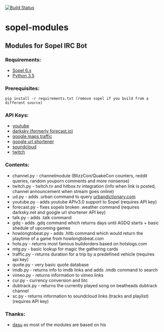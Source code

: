 [![Build Status](https://travis-ci.org/ridelore/sopel-modules.svg?branch=master)](https://travis-ci.org/ridelore/sopel-modules)

# sopel-modules
## Modules for Sopel IRC Bot

### Requirements:

* [Sopel 6.x](https://github.com/sopel-irc/sopel/)
* [Python 3.5](https://www.python.org/)

### Prerequisites:

```
pip install -r requirements.txt (remove sopel if you build from a different source)
```

### API Keys:

* [youtube](https://console.developers.google.com/)
* [darksky (formerly forecast.io)](https://darksky.net/dev/)
* [google maps traffic](https://console.developers.google.com/)
* [google url shortener](https://console.developers.google.com/)
* [soundcloud](https://developers.soundcloud.com/)
* [twitch](https://www.twitch.tv/settings/connections)

### Contents:

* channel.py - channelmodule (BlizzCon/QuakeCon counters, reddit queries, random youporn comments and more nonsense)
* twitch.py - twitch.tv and hitbox.tv integration (info when link is posted, channel announcement when stream goes online)
* ud.py - adds .urban command to query [urbandictionary.com](http://urbandictionary.com)
* youtube.py - adds youtube APIv3.0 support to Sopel (requires API key)
* forecast.py - fixes sopels broken .weather command (requires darksky.net and google url shortener API key)
* talk.py - adds .talk command
* gdq - adds .gdq command which returns days until AGDQ starts + basic shedule of upcoming games
* howlongtobeat.py - adds .hltb command which would return the playtime of a game from howlongtobeat.com
* hots.py - returns most famous buildorders based on hotslogs.com
* mtg.py - basic lookup for magic the gathering cards
* traffic.py - returns duration for a trip by a predefined vehicle (requires api key)
* quote.py - very basic quote database
* imdb.py - returns info to imdb links and adds .imdb command to search
* vimeo.py - returns information to vimeo links
* cur.py - currency conversion and btc
* dubtrack.py - returns the currently played song on beatheads dubtrack channel
* sc.py - returns information to soundcloud links (tracks and playlist) (requires API key)

### Thanks:

* [dasu](https://github.com/dasu) as most of the modules are based on his

